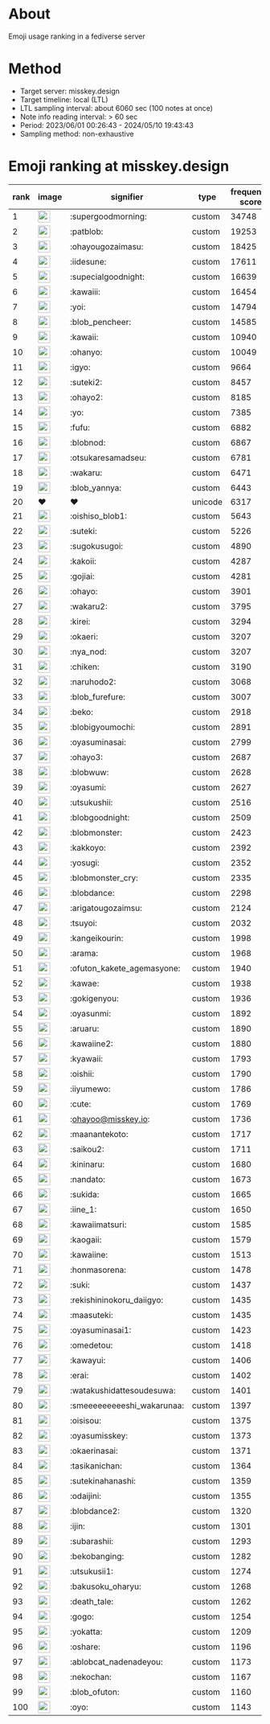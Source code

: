 # About
Emoji usage ranking in a fediverse server

# Method
- Target server: misskey.design
- Target timeline: local (LTL)
- LTL sampling interval: about 6060 sec (100 notes at once)
- Note info reading interval: > 60 sec
- Period: 2023/06/01 00:26:43 - 2024/05/10 19:43:43 
- Sampling method: non-exhaustive

# Emoji ranking at misskey.design

|rank|image|signifier|type|frequency score|
|----|----|----|----|----|
|1|<img height="24" src="https://misskey.design/emoji/supergoodmorning.webp">|:supergoodmorning:|custom|34748|
|2|<img height="24" src="https://misskey.design/emoji/patblob.webp">|:patblob:|custom|19253|
|3|<img height="24" src="https://misskey.design/emoji/ohayougozaimasu.webp">|:ohayougozaimasu:|custom|18425|
|4|<img height="24" src="https://misskey.design/emoji/iidesune.webp">|:iidesune:|custom|17611|
|5|<img height="24" src="https://misskey.design/emoji/supecialgoodnight.webp">|:supecialgoodnight:|custom|16639|
|6|<img height="24" src="https://misskey.design/emoji/kawaiii.webp">|:kawaiii:|custom|16454|
|7|<img height="24" src="https://misskey.design/emoji/yoi.webp">|:yoi:|custom|14794|
|8|<img height="24" src="https://misskey.design/emoji/blob_pencheer.webp">|:blob_pencheer:|custom|14585|
|9|<img height="24" src="https://misskey.design/emoji/kawaii.webp">|:kawaii:|custom|10940|
|10|<img height="24" src="https://misskey.design/emoji/ohanyo.webp">|:ohanyo:|custom|10049|
|11|<img height="24" src="https://misskey.design/emoji/igyo.webp">|:igyo:|custom|9664|
|12|<img height="24" src="https://misskey.design/emoji/suteki2.webp">|:suteki2:|custom|8457|
|13|<img height="24" src="https://misskey.design/emoji/ohayo2.webp">|:ohayo2:|custom|8185|
|14|<img height="24" src="https://misskey.design/emoji/yo.webp">|:yo:|custom|7385|
|15|<img height="24" src="https://misskey.design/emoji/fufu.webp">|:fufu:|custom|6882|
|16|<img height="24" src="https://misskey.design/emoji/blobnod.webp">|:blobnod:|custom|6867|
|17|<img height="24" src="https://misskey.design/emoji/otsukaresamadseu.webp">|:otsukaresamadseu:|custom|6781|
|18|<img height="24" src="https://misskey.design/emoji/wakaru.webp">|:wakaru:|custom|6471|
|19|<img height="24" src="https://misskey.design/emoji/blob_yannya.webp">|:blob_yannya:|custom|6443|
|20|❤|❤|unicode|6317|
|21|<img height="24" src="https://misskey.design/emoji/oishiso_blob1.webp">|:oishiso_blob1:|custom|5643|
|22|<img height="24" src="https://misskey.design/emoji/suteki.webp">|:suteki:|custom|5226|
|23|<img height="24" src="https://misskey.design/emoji/sugokusugoi.webp">|:sugokusugoi:|custom|4890|
|24|<img height="24" src="https://misskey.design/emoji/kakoii.webp">|:kakoii:|custom|4287|
|25|<img height="24" src="https://misskey.design/emoji/gojiai.webp">|:gojiai:|custom|4281|
|26|<img height="24" src="https://misskey.design/emoji/ohayo.webp">|:ohayo:|custom|3901|
|27|<img height="24" src="https://misskey.design/emoji/wakaru2.webp">|:wakaru2:|custom|3795|
|28|<img height="24" src="https://misskey.design/emoji/kirei.webp">|:kirei:|custom|3294|
|29|<img height="24" src="https://misskey.design/emoji/okaeri.webp">|:okaeri:|custom|3207|
|30|<img height="24" src="https://misskey.design/emoji/nya_nod.webp">|:nya_nod:|custom|3207|
|31|<img height="24" src="https://misskey.design/emoji/chiken.webp">|:chiken:|custom|3190|
|32|<img height="24" src="https://misskey.design/emoji/naruhodo2.webp">|:naruhodo2:|custom|3068|
|33|<img height="24" src="https://misskey.design/emoji/blob_furefure.webp">|:blob_furefure:|custom|3007|
|34|<img height="24" src="https://misskey.design/emoji/beko.webp">|:beko:|custom|2918|
|35|<img height="24" src="https://misskey.design/emoji/blobigyoumochi.webp">|:blobigyoumochi:|custom|2891|
|36|<img height="24" src="https://misskey.design/emoji/oyasuminasai.webp">|:oyasuminasai:|custom|2799|
|37|<img height="24" src="https://misskey.design/emoji/ohayo3.webp">|:ohayo3:|custom|2687|
|38|<img height="24" src="https://misskey.design/emoji/blobwuw.webp">|:blobwuw:|custom|2628|
|39|<img height="24" src="https://misskey.design/emoji/oyasumi.webp">|:oyasumi:|custom|2627|
|40|<img height="24" src="https://misskey.design/emoji/utsukushii.webp">|:utsukushii:|custom|2516|
|41|<img height="24" src="https://misskey.design/emoji/blobgoodnight.webp">|:blobgoodnight:|custom|2509|
|42|<img height="24" src="https://misskey.design/emoji/blobmonster.webp">|:blobmonster:|custom|2423|
|43|<img height="24" src="https://misskey.design/emoji/kakkoyo.webp">|:kakkoyo:|custom|2392|
|44|<img height="24" src="https://misskey.design/emoji/yosugi.webp">|:yosugi:|custom|2352|
|45|<img height="24" src="https://misskey.design/emoji/blobmonster_cry.webp">|:blobmonster_cry:|custom|2335|
|46|<img height="24" src="https://misskey.design/emoji/blobdance.webp">|:blobdance:|custom|2298|
|47|<img height="24" src="https://misskey.design/emoji/arigatougozaimsu.webp">|:arigatougozaimsu:|custom|2124|
|48|<img height="24" src="https://misskey.design/emoji/tsuyoi.webp">|:tsuyoi:|custom|2032|
|49|<img height="24" src="https://misskey.design/emoji/kangeikourin.webp">|:kangeikourin:|custom|1998|
|50|<img height="24" src="https://misskey.design/emoji/arama.webp">|:arama:|custom|1968|
|51|<img height="24" src="https://misskey.design/emoji/ofuton_kakete_agemasyone.webp">|:ofuton_kakete_agemasyone:|custom|1940|
|52|<img height="24" src="https://misskey.design/emoji/kawae.webp">|:kawae:|custom|1938|
|53|<img height="24" src="https://misskey.design/emoji/gokigenyou.webp">|:gokigenyou:|custom|1936|
|54|<img height="24" src="https://misskey.design/emoji/oyasunmi.webp">|:oyasunmi:|custom|1892|
|55|<img height="24" src="https://misskey.design/emoji/aruaru.webp">|:aruaru:|custom|1890|
|56|<img height="24" src="https://misskey.design/emoji/kawaiine2.webp">|:kawaiine2:|custom|1880|
|57|<img height="24" src="https://misskey.design/emoji/kyawaii.webp">|:kyawaii:|custom|1793|
|58|<img height="24" src="https://misskey.design/emoji/oishii.webp">|:oishii:|custom|1790|
|59|<img height="24" src="https://misskey.design/emoji/iiyumewo.webp">|:iiyumewo:|custom|1786|
|60|<img height="24" src="https://misskey.design/emoji/cute.webp">|:cute:|custom|1769|
|61|<img height="24" src="https://misskey.design/emoji/ohayoo.webp">|:ohayoo@misskey.io:|custom|1736|
|62|<img height="24" src="https://misskey.design/emoji/maanantekoto.webp">|:maanantekoto:|custom|1717|
|63|<img height="24" src="https://misskey.design/emoji/saikou2.webp">|:saikou2:|custom|1711|
|64|<img height="24" src="https://misskey.design/emoji/kininaru.webp">|:kininaru:|custom|1680|
|65|<img height="24" src="https://misskey.design/emoji/nandato.webp">|:nandato:|custom|1673|
|66|<img height="24" src="https://misskey.design/emoji/sukida.webp">|:sukida:|custom|1665|
|67|<img height="24" src="https://misskey.design/emoji/iine_1.webp">|:iine_1:|custom|1650|
|68|<img height="24" src="https://misskey.design/emoji/kawaiimatsuri.webp">|:kawaiimatsuri:|custom|1585|
|69|<img height="24" src="https://misskey.design/emoji/kaogaii.webp">|:kaogaii:|custom|1579|
|70|<img height="24" src="https://misskey.design/emoji/kawaiine.webp">|:kawaiine:|custom|1513|
|71|<img height="24" src="https://misskey.design/emoji/honmasorena.webp">|:honmasorena:|custom|1478|
|72|<img height="24" src="https://misskey.design/emoji/suki.webp">|:suki:|custom|1437|
|73|<img height="24" src="https://misskey.design/emoji/rekishininokoru_daiigyo.webp">|:rekishininokoru_daiigyo:|custom|1435|
|74|<img height="24" src="https://misskey.design/emoji/maasuteki.webp">|:maasuteki:|custom|1435|
|75|<img height="24" src="https://misskey.design/emoji/oyasuminasai1.webp">|:oyasuminasai1:|custom|1423|
|76|<img height="24" src="https://misskey.design/emoji/omedetou.webp">|:omedetou:|custom|1418|
|77|<img height="24" src="https://misskey.design/emoji/kawayui.webp">|:kawayui:|custom|1406|
|78|<img height="24" src="https://misskey.design/emoji/erai.webp">|:erai:|custom|1402|
|79|<img height="24" src="https://misskey.design/emoji/watakushidattesoudesuwa.webp">|:watakushidattesoudesuwa:|custom|1401|
|80|<img height="24" src="https://misskey.design/emoji/smeeeeeeeeeshi_wakarunaa.webp">|:smeeeeeeeeeshi_wakarunaa:|custom|1397|
|81|<img height="24" src="https://misskey.design/emoji/oisisou.webp">|:oisisou:|custom|1375|
|82|<img height="24" src="https://misskey.design/emoji/oyasumisskey.webp">|:oyasumisskey:|custom|1373|
|83|<img height="24" src="https://misskey.design/emoji/okaerinasai.webp">|:okaerinasai:|custom|1371|
|84|<img height="24" src="https://misskey.design/emoji/tasikanichan.webp">|:tasikanichan:|custom|1364|
|85|<img height="24" src="https://misskey.design/emoji/sutekinahanashi.webp">|:sutekinahanashi:|custom|1359|
|86|<img height="24" src="https://misskey.design/emoji/odaijini.webp">|:odaijini:|custom|1355|
|87|<img height="24" src="https://misskey.design/emoji/blobdance2.webp">|:blobdance2:|custom|1320|
|88|<img height="24" src="https://misskey.design/emoji/ijin.webp">|:ijin:|custom|1301|
|89|<img height="24" src="https://misskey.design/emoji/subarashii.webp">|:subarashii:|custom|1293|
|90|<img height="24" src="https://misskey.design/emoji/bekobanging.webp">|:bekobanging:|custom|1282|
|91|<img height="24" src="https://misskey.design/emoji/utsukusii1.webp">|:utsukusii1:|custom|1274|
|92|<img height="24" src="https://misskey.design/emoji/bakusoku_oharyu.webp">|:bakusoku_oharyu:|custom|1268|
|93|<img height="24" src="https://misskey.design/emoji/death_tale.webp">|:death_tale:|custom|1262|
|94|<img height="24" src="https://misskey.design/emoji/gogo.webp">|:gogo:|custom|1254|
|95|<img height="24" src="https://misskey.design/emoji/yokatta.webp">|:yokatta:|custom|1209|
|96|<img height="24" src="https://misskey.design/emoji/oshare.webp">|:oshare:|custom|1196|
|97|<img height="24" src="https://misskey.design/emoji/ablobcat_nadenadeyou.webp">|:ablobcat_nadenadeyou:|custom|1173|
|98|<img height="24" src="https://misskey.design/emoji/nekochan.webp">|:nekochan:|custom|1167|
|99|<img height="24" src="https://misskey.design/emoji/blob_ofuton.webp">|:blob_ofuton:|custom|1160|
|100|<img height="24" src="https://misskey.design/emoji/oyo.webp">|:oyo:|custom|1143|
